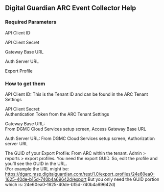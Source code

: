 ## Digital Guardian ARC Event Collector Help

### Required Parameters

API Client ID 

API Client Secret 

Gateway Base URL 

Auth Server URL 

Export Profile 

### How to get them
API Client ID: 
This is the Tenant ID and can be found in the ARC Tenant Settings 

API Client Secret:  
Authentication Token from the ARC Tenant Settings 

Gateway Base URL:  
From DGMC Cloud Services setup screen, Access Gateway Base URL 

Auth Server URL: 
From DGMC Cloud Services setup screen, Authorization server URL 

The GUID of your Export Profile:
From ARC within the tenant. Admin > reports > export profiles. 
You need the export GUID. So, edit the profile and you’ll see the GUID in the URL.  
(For example the URL might be: https://dgarc.msp.digitalguardian.com/rest/1.0/export_profiles/24e60ea0-1625-40de-b15d-740b4a69642d/export But you only need the GUID portion which is: 24e60ea0-1625-40de-b15d-740b4a69642d) 